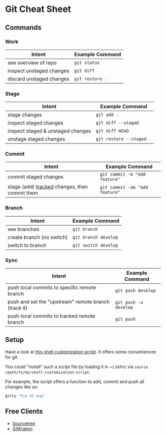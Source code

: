 # Git Cheat Sheet

## Commands

### Work

| Intent | Example Command |
| - | - |
| see overview of repo | `git status` |
| inspect unstaged changes | `git diff` |
| discard unstaged changes | `git restore .` |

### Stage

| Intent | Example Command |
| - | - |
| stage changes | `git add .` |
| inspect staged changes | `git diff --staged` |
| inspect staged & unstaged changes | `git diff HEAD` |
| unstage staged changes | `git restore --staged .` |

### Commit

| Intent | Example Command |
| - | - |
| commit staged changes | `git commit -m "Add feature"` |
| stage (add) [tracked](https://www.google.com/search?q=git+commit+%22-a%22) changes, then commit them | `git commit -am "Add feature"` |

### Branch

| Intent | Example Command |
| - | - |
| see branches | `git branch` |
| create branch (no switch) | `git branch develop` |
| switch to branch | `git switch develop` |

### Sync

| Intent | Example Command |
| - | - |
| push local commits to specific remote branch | `git push develop`   |
| push and set the "upstream" remote branch (track it) | `git push -u develop` |
| push local commits to tracked remote branch | `git push` |

## Setup

Have a look at [this shell customization script](shell-customization-scripts/make-the-shell-great-again.sh). It offers some conveniences for git. 

You could "install" such a script file by loading it in ~/.zshrc via `source /path/to/my/shell-customization-script`.

For example, the script offers a function to add, commit and push all changes like so:

```bash
gitty "Fix UI bug"
```

## Free Clients

* [Sourcetree](https://www.sourcetreeapp.com)
* [GitKraken](https://www.gitkraken.com)
